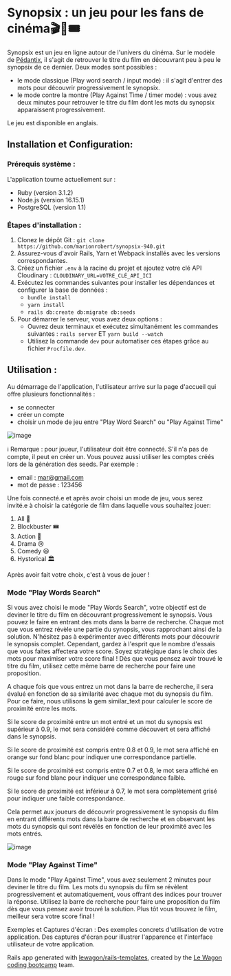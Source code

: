 # Synopsix : un jeu pour les fans de cinéma🎬🍿🎟

Synopsix est un jeu en ligne autour de l'univers du cinéma. Sur le modèle de [Pédantix](https://cemantix.certitudes.org/pedantix), il s'agit de retrouver le titre du film en découvrant peu à peu le synopsix de ce dernier. Deux modes sont possibles : 
- le mode classique (Play word search / input mode) : il s'agit d'entrer des mots pour découvrir progressivement le synopsix.
- le mode contre la montre (Play Against Time / timer mode) : vous avez deux minutes pour retrouver le titre du film dont les mots du synopsix apparaissent progressivement.

Le jeu est disponible en anglais.

## Installation et Configuration:

### Prérequis système :
L'application tourne actuellement sur :
- Ruby (version 3.1.2)
- Node.js (version 16.15.1)
- PostgreSQL (version 1.1)

### Étapes d'installation :
1. Clonez le dépôt Git : `git clone https://github.com/marionrobert/synopsix-940.git`
2. Assurez-vous d'avoir Rails, Yarn et Webpack installés avec les versions correspondantes.
3. Créez un fichier `.env` à la racine du projet et ajoutez votre clé API Cloudinary : `CLOUDINARY_URL=VOTRE_CLÉ_API_ICI`
4. Exécutez les commandes suivantes pour installer les dépendances et configurer la base de données :
   - `bundle install`
   - `yarn install`
   - `rails db:create db:migrate db:seeds`
5. Pour démarrer le serveur, vous avez deux options :
   - Ouvrez deux terminaux et exécutez simultanément les commandes suivantes : `rails server` ET `yarn build --watch`
   - Utilisez la commande `dev` pour automatiser ces étapes grâce au fichier `Procfile.dev`.


## Utilisation :
Au démarrage de l'application, l'utilisateur arrive sur la page d'accueil qui offre plusieurs fonctionnalités : 
- se connecter
- créer un compte
- choisir un mode de jeu entre "Play Word Search" ou "Play Against Time"

![image](https://github.com/marionrobert/synopsix-940/assets/107509668/3a742c2b-a218-46be-89f4-74a6b5098de2)

:information_source: Remarque : pour joueur, l'utilisateur doit être connecté. S'il n'a pas de compte, il peut en créer un. Vous pouvez aussi utiliser les comptes créés lors de la génération des seeds.
Par exemple :
- email : mar@gmail.com
- mot de passe : 123456

Une fois connecté.e et après avoir choisi un mode de jeu, vous serez invité.e à choisir la catégorie de film dans laquelle vous souhaitez jouer:
1. All :dizzy:
2. Blockbuster 🎟
3. Action :runner:
4. Drama :cry:
5. Comedy :laughing:
6. Hystorical 🏛️

Après avoir fait votre choix, c'est à vous de jouer ! 

### Mode "Play Words Search"

Si vous avez choisi le mode "Play Words Search", votre objectif est de deviner le titre du film en découvrant progressivement le synopsis. Vous pouvez le faire en entrant des mots dans la barre de recherche. Chaque mot que vous entrez révèle une partie du synopsis, vous rapprochant ainsi de la solution. N'hésitez pas à expérimenter avec différents mots pour découvrir le synopsis complet. Cependant, gardez à l'esprit que le nombre d'essais que vous faites affectera votre score. Soyez stratégique dans le choix des mots pour maximiser votre score final ! Dès que vous pensez avoir trouvé le titre du film, utilisez cette même barre de recherche pour faire une proposition.

A chaque fois que vous entrez un mot dans la barre de recherche, il sera évalué en fonction de sa similarité avec chaque mot du synopsis du film. Pour ce faire, nous utilisons la gem similar_text pour calculer le score de proximité entre les mots.

Si le score de proximité entre un mot entré et un mot du synopsis est supérieur à 0.9, le mot sera considéré comme découvert et sera affiché dans le synopsis.

Si le score de proximité est compris entre 0.8 et 0.9, le mot sera affiché en orange sur fond blanc pour indiquer une correspondance partielle.

Si le score de proximité est compris entre 0.7 et 0.8, le mot sera affiché en rouge sur fond blanc pour indiquer une correspondance faible.

Si le score de proximité est inférieur à 0.7, le mot sera complètement grisé pour indiquer une faible correspondance.

Cela permet aux joueurs de découvrir progressivement le synopsis du film en entrant différents mots dans la barre de recherche et en observant les mots du synopsis qui sont révélés en fonction de leur proximité avec les mots entrés.

![image](https://github.com/marionrobert/synopsix-940/assets/107509668/7371cefa-a2fe-4200-a417-22d054941e19)


### Mode "Play Against Time"
Dans le mode "Play Against Time", vous avez seulement 2 minutes pour deviner le titre du film. Les mots du synopsis du film se révèlent progressivement et automatiquement, vous offrant des indices pour trouver la réponse. Utilisez la barre de recherche pour faire une proposition du film dès que vous pensez avoir trouvé la solution. Plus tôt vous trouvez le film, meilleur sera votre score final !



Exemples et Captures d'écran :
Des exemples concrets d'utilisation de votre application.
Des captures d'écran pour illustrer l'apparence et l'interface utilisateur de votre application.








Rails app generated with [lewagon/rails-templates](https://github.com/lewagon/rails-templates), created by the [Le Wagon coding bootcamp](https://www.lewagon.com) team.
